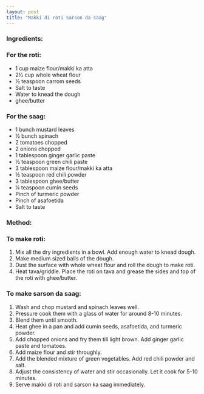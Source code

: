 ```yaml
---
layout: post
title: "Makki di roti Sarson da saag"
---
```




### Ingredients:
### For the roti:
* 1 cup maize flour/makki ka atta
* 2½ cup whole wheat flour
* ½ teaspoon carrom seeds
* Salt to taste
* Water to knead the dough
* ghee/butter

### For the saag:
* 1 bunch mustard leaves
* ½ bunch spinach
* 2 tomatoes chopped
* 2 onions chopped
* 1 tablespoon ginger garlic paste
* ½ teaspoon green chili paste
* 3 tablespoon maize flour/makki ka atta
* ½ teaspoon red chili powder
* 3 tablespoon ghee/butter
* ¼ teaspoon cumin seeds
* Pinch of turmeric powder
* Pinch of asafoetida 
* Salt to taste

### Method:
### To make roti:
1. Mix all the dry ingredients in a bowl. Add enough water to knead dough. 
2. Make medium sized balls of the dough. 
3. Dust the surface with whole wheat flour and roll the dough to make roti. 
4. Heat tava/griddle. Place the roti on tava and grease the sides and top of the roti with ghee/butter. 

### To make sarson da saag:
1. Wash and chop mustard and spinach leaves well. 
2. Pressure cook them with a glass of water for around 8-10 minutes.
3. Blend them until smooth.
4. Heat ghee in a pan and add cumin seeds, asafoetida, and turmeric powder.
5. Add chopped onions and fry them till light brown. Add ginger garlic paste and tomatoes. 
6. Add maize flour and stir throughly.
7. Add the blended mixture of green vegetables. Add red chili powder and salt. 
8. Adjust the consistency of water and stir occasionally. Let it cook for 5-10 minutes. 
9. Serve makki di roti and sarson ka saag immediately.